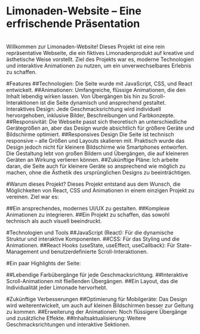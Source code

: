 
<h1>Limonaden-Website – Eine erfrischende Präsentation</h1> <br>
Willkommen zur Limonaden-Website! Dieses Projekt ist eine rein repräsentative Webseite, die ein fiktives Limonadenprodukt auf kreative und ästhetische Weise vorstellt. Ziel des Projekts war es, moderne Technologien und interaktive Animationen zu nutzen, um ein unverwechselbares Erlebnis zu schaffen.

#Features
##Technologien: Die Seite wurde mit JavaScript, CSS, und React entwickelt.
##Animationen: Umfangreiche, flüssige Animationen, die den Inhalt lebendig wirken lassen. Von Übergängen bis hin zu Scroll-Interaktionen ist die Seite dynamisch und ansprechend gestaltet.
Interaktives Design: Jede Geschmacksrichtung wird individuell hervorgehoben, inklusive Bilder, Beschreibungen und Farbkonzepte.
##Responsivität: Die Webseite passt sich theoretisch an unterschiedliche Gerätegrößen an, aber das Design wurde absichtlich für größere Geräte und Bildschirme optimiert.
##Responsives Design
Die Seite ist technisch responsive – alle Größen und Layouts skalieren mit.
Praktisch wurde das Design jedoch nicht für kleinere Bildschirme wie Smartphones entworfen. Die Gestaltung lebt von großen Bildern und Übergängen, die auf kleineren Geräten an Wirkung verlieren können.
##Zukünftige Pläne: Ich arbeite daran, die Seite auch für kleinere Geräte so ansprechend wie möglich zu machen, ohne die Ästhetik des ursprünglichen Designs zu beeinträchtigen.

#Warum dieses Projekt?
Dieses Projekt entstand aus dem Wunsch, die Möglichkeiten von React, CSS und Animationen in einem einzigen Projekt zu vereinen. Ziel war es:

##Ein ansprechendes, modernes UI/UX zu gestalten.
##Komplexe Animationen zu integrieren.
##Ein Projekt zu schaffen, das sowohl technisch als auch visuell beeindruckt.

#Technologien und Tools
##JavaScript (React): Für die dynamische Struktur und interaktive Komponenten.
##CSS: Für das Styling und die Animationen.
##React Hooks (useState, useEffect, useCallback): Für State-Management und benutzerdefinierte Scroll-Interaktionen.

#Ein paar Highlights der Seite:

##Lebendige Farbübergänge für jede Geschmacksrichtung.
##Interaktive Scroll-Animationen mit fließenden Übergängen.
##Ein Layout, das die Individualität jeder Limonade hervorhebt.


#Zukünftige Verbesserungen
##Optimierung für Mobilgeräte: Das Design wird weiterentwickelt, um auch auf kleinen Bildschirmen besser zur Geltung zu kommen.
##Erweiterung der Animationen: Noch flüssigere Übergänge und zusätzliche Effekte.
##Inhaltsaktualisierung: Weitere Geschmacksrichtungen und interaktive Sektionen.